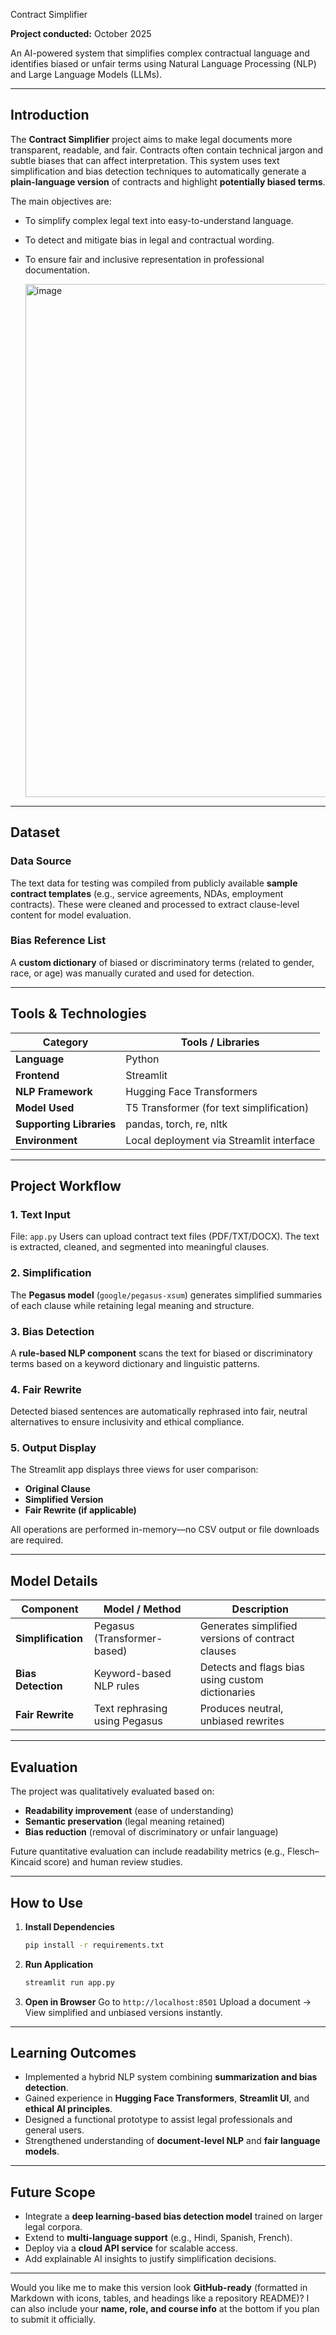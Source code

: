  Contract Simplifier

**Project conducted:** October 2025

An AI-powered system that simplifies complex contractual language and identifies biased or unfair terms using Natural Language Processing (NLP) and Large Language Models (LLMs).

---

## Introduction

The **Contract Simplifier** project aims to make legal documents more transparent, readable, and fair.
Contracts often contain technical jargon and subtle biases that can affect interpretation.
This system uses text simplification and bias detection techniques to automatically generate a **plain-language version** of contracts and highlight **potentially biased terms**.

The main objectives are:

* To simplify complex legal text into easy-to-understand language.
* To detect and mitigate bias in legal and contractual wording.
* To ensure fair and inclusive representation in professional documentation.

  <img width="1788" height="821" alt="image" src="https://github.com/user-attachments/assets/3ea873fe-ea4c-477d-8f25-dbae5f67fbfd" />


---

## Dataset

### Data Source

The text data for testing was compiled from publicly available **sample contract templates** (e.g., service agreements, NDAs, employment contracts).
These were cleaned and processed to extract clause-level content for model evaluation.

### Bias Reference List

A **custom dictionary** of biased or discriminatory terms (related to gender, race, or age) was manually curated and used for detection.

---

## Tools & Technologies

| Category                 | Tools / Libraries                        |
| ------------------------ | ---------------------------------------- |
| **Language**             | Python                                   |
| **Frontend**             | Streamlit                                |
| **NLP Framework**        | Hugging Face Transformers                |
| **Model Used**           | T5 Transformer (for text simplification) |
| **Supporting Libraries** | pandas, torch, re, nltk                  |
| **Environment**          | Local deployment via Streamlit interface |

---

## Project Workflow

### 1. Text Input

File: `app.py`
Users can upload contract text files (PDF/TXT/DOCX).
The text is extracted, cleaned, and segmented into meaningful clauses.

### 2. Simplification

The **Pegasus model** (`google/pegasus-xsum`) generates simplified summaries of each clause while retaining legal meaning and structure.

### 3. Bias Detection

A **rule-based NLP component** scans the text for biased or discriminatory terms based on a keyword dictionary and linguistic patterns.

### 4. Fair Rewrite

Detected biased sentences are automatically rephrased into fair, neutral alternatives to ensure inclusivity and ethical compliance.

### 5. Output Display

The Streamlit app displays three views for user comparison:

* **Original Clause**
* **Simplified Version**
* **Fair Rewrite (if applicable)**

All operations are performed in-memory—no CSV output or file downloads are required.

---

## Model Details

| Component          | Model / Method                | Description                                       |
| ------------------ | ----------------------------- | ------------------------------------------------- |
| **Simplification** | Pegasus (Transformer-based)   | Generates simplified versions of contract clauses |
| **Bias Detection** | Keyword-based NLP rules       | Detects and flags bias using custom dictionaries  |
| **Fair Rewrite**   | Text rephrasing using Pegasus | Produces neutral, unbiased rewrites               |

---

## Evaluation

The project was qualitatively evaluated based on:

* **Readability improvement** (ease of understanding)
* **Semantic preservation** (legal meaning retained)
* **Bias reduction** (removal of discriminatory or unfair language)

Future quantitative evaluation can include readability metrics (e.g., Flesch–Kincaid score) and human review studies.

---

## How to Use

1. **Install Dependencies**

   ```bash
   pip install -r requirements.txt
   ```

2. **Run Application**

   ```bash
   streamlit run app.py
   ```

3. **Open in Browser**
   Go to `http://localhost:8501`
   Upload a document → View simplified and unbiased versions instantly.

---

## Learning Outcomes

* Implemented a hybrid NLP system combining **summarization and bias detection**.
* Gained experience in **Hugging Face Transformers**, **Streamlit UI**, and **ethical AI principles**.
* Designed a functional prototype to assist legal professionals and general users.
* Strengthened understanding of **document-level NLP** and **fair language models**.

---

## Future Scope

* Integrate a **deep learning-based bias detection model** trained on larger legal corpora.
* Extend to **multi-language support** (e.g., Hindi, Spanish, French).
* Deploy via a **cloud API service** for scalable access.
* Add explainable AI insights to justify simplification decisions.

---

Would you like me to make this version look **GitHub-ready** (formatted in Markdown with icons, tables, and headings like a repository README)?
I can also include your **name, role, and course info** at the bottom if you plan to submit it officially.

